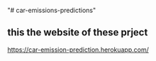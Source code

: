 "# car-emissions-predictions" 
## this the website of these prject
https://car-emission-prediction.herokuapp.com/
